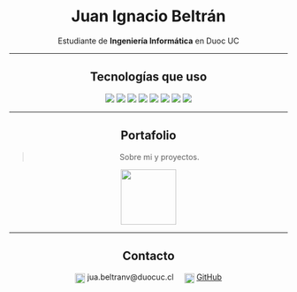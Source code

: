 <div align="center">

# Juan Ignacio Beltrán

Estudiante de **Ingeniería Informática** en Duoc UC  

---

## Tecnologías que uso 

<p align="center">
  <img src="https://img.shields.io/badge/HTML5-E34F26?style=for-the-badge&logo=html5&logoColor=white"/>
  <img src="https://img.shields.io/badge/CSS3-1572B6?style=for-the-badge&logo=css3&logoColor=white"/>
  <img src="https://img.shields.io/badge/JavaScript-F7DF1E?style=for-the-badge&logo=javascript&logoColor=black"/>
  <img src="https://img.shields.io/badge/Python-3776AB?style=for-the-badge&logo=python&logoColor=white"/>
  <img src="https://img.shields.io/badge/Java-ED8B00?style=for-the-badge&logo=openjdk&logoColor=white"/>
  <img src="https://img.shields.io/badge/Spring_Boot-6DB33F?style=for-the-badge&logo=springboot&logoColor=white"/>
  <img src="https://img.shields.io/badge/Oracle_SQL-F80000?style=for-the-badge&logo=oracle&logoColor=white"/>
  <img src="https://img.shields.io/badge/GitHub-181717?style=for-the-badge&logo=github&logoColor=white"/>
</p>

---

## Portafolio

> Sobre mi y proyectos.


<a href="https://juanbeltranv.github.io/perfil-github/">
  <img src="https://cdn-icons-png.flaticon.com/512/639/639371.png" width="100" style="vertical-align:middle;"/>
</a>

---

## Contacto

<p align="center">
  <img src="https://icones.pro/wp-content/uploads/2021/05/icones-de-messagerie-vert.png" width="18" style="vertical-align:middle;"/> 
  jua.beltranv@duocuc.cl  
  &nbsp;&nbsp;&nbsp;
  <img src="https://images.icon-icons.com/3685/PNG/512/github_logo_icon_229278.png" width="18" style="vertical-align:middle;"/>
  <a href="https://github.com/JuanBeltranV">GitHub</a>
</p>

</div>
